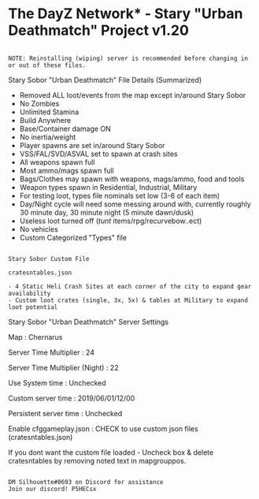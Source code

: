 # The DayZ Network* - Stary "Urban Deathmatch" Project v1.20

~~~

NOTE: Reinstalling (wiping) server is recommended before changing in or out of these files.

~~~

Stary Sobor "Urban Deathmatch" File Details (Summarized)

- Removed ALL loot/events from the map except in/around Stary Sobor
- No Zombies
- Unlimited Stamina
- Build Anywhere
- Base/Container damage ON
- No inertia/weight
- Player spawns are set in/around Stary Sobor
- VSS/FAL/SVD/ASVAL set to spawn at crash sites
- All weapons spawn full
- Most ammo/mags spawn full
- Bags/Clothes may spawn with weapons, mags/ammo, food and tools
- Weapon types spawn in Residential, Industrial, Military
- For testing loot, types file nominals set low (3-6 of each item)
- Day/Night cycle will need some messing around with, currently roughly 30 minute day, 30 minute night (5 minute dawn/dusk)
- Useless loot turned off ($tunt$ items/rpg/recurvebow..ect)
- No vehicles
- Custom Categorized "Types" file

~~~

Stary Sobor Custom File

cratesntables.json

- 4 Static Heli Crash Sites at each corner of the city to expand gear availability
- Custom loot crates (single, 3x, 5x) & tables at Military to expand loot potential

~~~

Stary Sobor "Urban Deathmatch" Server Settings

Map : Chernarus

Server Time Multiplier : 24

Server Time Multiplier (Night) : 22

Use System time : Unchecked

Custom server time : 2019/06/01/12/00

Persistent server time : Unchecked

Enable cfggameplay.json : CHECK to use custom json files (cratesntables.json)

If you dont want the custom file loaded -
Uncheck box & delete cratesntables by removing noted text in mapgrouppos.

~~~

DM Silhouette#0693 on Discord for assistance
Join our discord! P5HECsx
